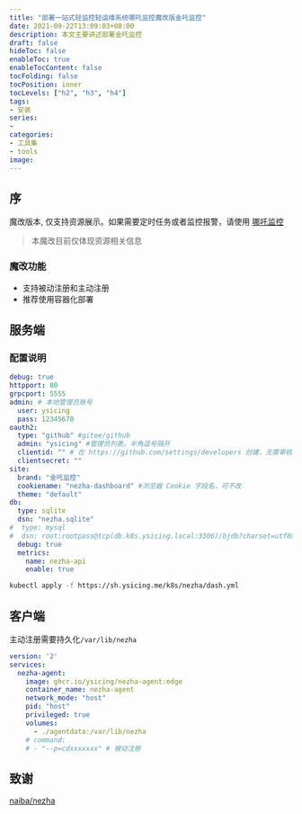 ```yaml
---
title: "部署一站式轻监控轻运维系统哪吒监控魔改版金吒监控"
date: 2021-09-22T13:09:03+08:00
description: 本文主要讲述部署金吒监控
draft: false
hideToc: false
enableToc: true
enableTocContent: false
tocFolding: false
tocPosition: inner
tocLevels: ["h2", "h3", "h4"]
tags:
- 安装
series:
-
categories:
- 工具集
- tools
image:
---
```


## 序

魔改版本, 仅支持资源展示。如果需要定时任务或者监控报警，请使用 [哪吒监控](https://github.com/naiba/nezha)

> 本魔改目前仅体现资源相关信息

### 魔改功能

- 支持被动注册和主动注册
- 推荐使用容器化部署

## 服务端

### 配置说明

```yaml
debug: true
httpport: 80
grpcport: 5555
admin: # 本地管理员账号
  user: ysicing
  pass: 12345678
oauth2:
  type: "github" #gitee/github
  admin: "ysicing" #管理员列表，半角逗号隔开
  clientid: "" # 在 https://github.com/settings/developers 创建，无需审核 Callback 填 http(s)://域名或IP/oauth2/callback
  clientsecret: ""
site:
  brand: "金吒监控"
  cookiename: "nezha-dashboard" #浏览器 Cookie 字段名，可不改
  theme: "default"
db:
  type: sqlite
  dsn: "nezha.sqlite"
#  type: mysql
#  dsn: root:rootpass@tcp(db.k8s.ysicing.local:3306)/bjdb?charset=utf8mb4&parseTime=True&loc=Local
  debug: true
  metrics:
    name: nezha-api
    enable: true
```

```bash
kubectl apply -f https://sh.ysicing.me/k8s/nezha/dash.yml
```


## 客户端

主动注册需要持久化`/var/lib/nezha` 

```yaml
version: '2'
services:
  nezha-agent:
    image: ghcr.io/ysicing/nezha-agent:edge
    container_name: nezha-agent
    network_mode: "host"
    pid: "host"
    privileged: true
    volumes:
      - ./agentdata:/var/lib/nezha
    # command:
    # - "--p=cdxxxxxxx" # 被动注册
```


## 致谢

[naiba/nezha](https://github.com/naiba/nezha)